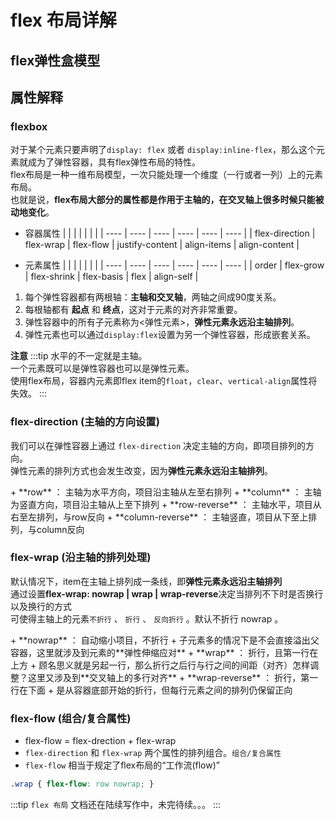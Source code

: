 
<style>
table thead {
display:none;
}
</style>

# flex 布局详解
## flex弹性盒模型
<flexlayout-flexBox/>

## 属性解释

### flexbox

对于某个元素只要声明了`display: flex` 或者 `display:inline-flex`，那么这个元素就成为了弹性容器，具有flex弹性布局的特性。<br/>
flex布局是一种一维布局模型，一次只能处理一个维度（一行或者一列）上的元素布局。<br/>
也就是说，**flex布局大部分的属性都是作用于主轴的，在交叉轴上很多时候只能被动地变化**。
+ 容器属性
  |    |      |      |      |      |      |
  | ---- | ---- | ---- | ---- | ---- | ---- |
  | flex-direction  | flex-wrap       | flex-flow       | justify-content | align-items     | align-content   |

+ 元素属性
  |    |      |      |      |      |      |
  | ---- | ---- | ---- | ---- | ---- | ---- |
  | order        | flex-grow    | flex-shrink  | flex-basis   | flex         | align-self   |


1. 每个弹性容器都有两根轴：**主轴和交叉轴**，两轴之间成90度关系。
2. 每根轴都有 **起点** 和 **终点**，这对于元素的对齐非常重要。
3. 弹性容器中的所有子元素称为<弹性元素>，**弹性元素永远沿主轴排列**。
4. 弹性元素也可以通过`display:flex`设置为另一个弹性容器，形成嵌套关系。

**注意**
:::tip
水平的不一定就是主轴。<br/> 一个元素既可以是弹性容器也可以是弹性元素。<br/>使用flex布局，容器内元素即flex item的`float`，`clear`、`vertical-align`属性将失效。
:::


  

### flex-direction (主轴的方向设置)
<!-- 决定主轴的方向，即项目排列的方向 -->
我们可以在弹性容器上通过 `flex-direction` 决定主轴的方向，即项目排列的方向。<br/>
弹性元素的排列方式也会发生改变，因为**弹性元素永远沿主轴排列**。

<flexlayout-flexDirection/>
+ **row** ： 主轴为水平方向，项目沿主轴从左至右排列
+ **column** ： 主轴为竖直方向，项目沿主轴从上至下排列
+ **row-reverse** ： 主轴水平，项目从右至左排列，与row反向
+ **column-reverse** ： 主轴竖直，项目从下至上排列，与column反向

### flex-wrap (沿主轴的排列处理)
默认情况下，item在主轴上排列成一条线，即**弹性元素永远沿主轴排列**<br/>
通过设置**flex-wrap: nowrap | wrap | wrap-reverse**决定当排列不下时是否换行以及换行的方式<br/>
可使得主轴上的元素`不折行` 、 `折行` 、 `反向折行` 。默认不折行 nowrap 。

<flexlayout-flexWrap/>
+ **nowrap** ： 自动缩小项目，不折行
  + 子元素多的情况下是不会直接溢出父容器，这里就涉及到元素的**弹性伸缩应对**
  <!-- ，下面会讲到。 -->
+ **wrap** ： 折行，且第一行在上方
  + 顾名思义就是另起一行，那么折行之后行与行之间的间距（对齐）怎样调整？这里又涉及到**交叉轴上的多行对齐**
  <!-- ，下面会讲到。 -->
+ **wrap-reverse** ： 折行，第一行在下面
  + 是从容器底部开始的折行，但每行元素之间的排列仍保留正向

### flex-flow (组合/复合属性)
+ flex-flow = flex-drection + flex-wrap
+ `flex-direction` 和 `flex-wrap` 两个属性的排列组合。`组合/复合属性`
+ `flex-flow` 相当于规定了flex布局的“工作流(flow)”

```scss
.wrap { flex-flow: row nowrap; }
```

<!-- ### justify-content (组合/复合属性)
决定item在主轴上的对齐方式
+ flex-flow = flex-drection + flex-wrap
+ `flex-direction` 和 `flex-wrap` 两个属性的排列组合。`组合/复合属性`
+ `flex-flow` 相当于规定了flex布局的“工作流(flow)” -->

:::tip
`flex 布局` 文档还在陆续写作中，未完待续。。。
:::